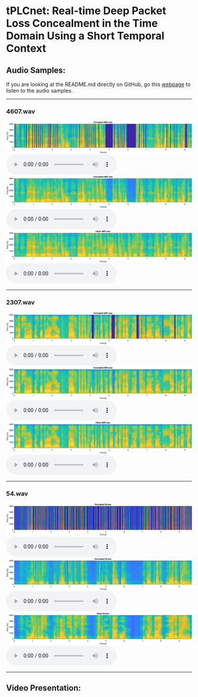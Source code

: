 # tPLCnet: Real-time Deep Packet Loss Concealment in the Time Domain Using a Short Temporal Context


## Audio Samples:
 If you are looking at the README.md directly on GitHub, go this [webpage](https://breizhn.github.io/tPLCnet/) to listen to the audio samples.

---

### 4607.wav
<img src="figures/corrupted_4607.png" alt="Corrupted spectrogram 4607.wav">
<audio src="audio_samples/corrupted/4607.wav" controls preload></audio>


<img src="figures/concealed_4607.png" alt="Concealed spectrogram 4607.wav">
<audio src="audio_samples/improved/4607.wav" controls preload></audio>


<img src="figures/clean_4607.png" alt="Clean spectrogram 4607.wav">
<audio src="audio_samples/clean/4607.wav" controls preload></audio>

---

### 2307.wav
<img src="figures/corrupted_2307.png" alt="Corrupted spectrogram 2307.wav">
<audio src="audio_samples/corrupted/2307.wav" controls preload></audio>


<img src="figures/concealed_2307.png" alt="Concealed spectrogram 2307.wav">
<audio src="audio_samples/improved/2307.wav" controls preload></audio>


<img src="figures/clean_2307.png" alt="Clean spectrogram 2307.wav">
<audio src="audio_samples/clean/2307.wav" controls preload></audio>

---

### 54.wav
<img src="figures/corrupted_54.png" alt="Corrupted spectrogram 54.wav">
<audio src="audio_samples/corrupted/54.wav" controls preload></audio>


<img src="figures/concealed_54.png" alt="Concealed spectrogram 54.wav">
<audio src="audio_samples/improved/54.wav" controls preload></audio>


<img src="figures/clean_54.png" alt="Clean spectrogram 54.wav">
<audio src="audio_samples/clean/54.wav" controls preload></audio>

---
## Video Presentation:


